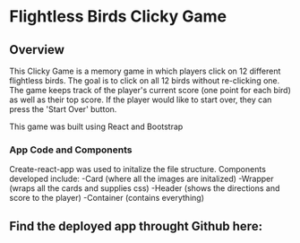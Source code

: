 # Flightless Birds Clicky Game

## Overview

This Clicky Game is a memory game in which players click on 12 different flightless birds. The goal is to click on all 12 birds without re-clicking one. The game keeps track of the player's current score (one point for each bird) as well as their top score. If the player would like to start over, they can press the 'Start Over' button.

This game was built using React and Bootstrap

### App Code and Components

Create-react-app was used to initalize the file structure. Components developed include:
-Card (where all the images are initalized)
-Wrapper (wraps all the cards and supplies css)
-Header (shows the directions and score to the player)
-Container (contains everything)

## Find the deployed app throught Github here: